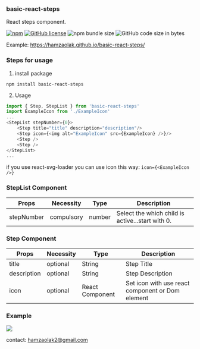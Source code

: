 ### basic-react-steps

React steps component.

[![npm](https://img.shields.io/npm/v/basic-react-steps)](https://www.npmjs.com/package/basic-react-steps)
[![GitHub license](https://img.shields.io/github/license/hamzaolak/basic-react-steps)](https://github.com/hamzaolak/basic-react-steps/blob/master/LICENSE)
![npm bundle size](https://img.shields.io/bundlephobia/min/basic-react-steps)
![GitHub code size in bytes](https://img.shields.io/github/languages/code-size/hamzaolak/basic-react-steps)

Example: https://hamzaolak.github.io/basic-react-steps/

### Steps for usage

1. install package

`npm install basic-react-steps`

2. Usage

```javascript
import { Step, StepList } from 'basic-react-steps'
import ExampleIcon from './ExampleIcon'
...
<StepList stepNumber={0}>
	<Step title="title" description="description"/>
	<Step icon={<img alt="ExampleIcon" src={ExampleIcon} />}/>
	<Step />
	<Step />
</StepList>
...
```

if you use react-svg-loader you can use icon this way:
```icon={<ExampleIcon />}```


### StepList Component

| Props  | Necessity  | Type  | Description  |
| ------------ | ------------ | ------------ | ------------ |
| stepNumber  | compulsory  | number |  Select the which child is active...start with 0. |

### Step Component

| Props  | Necessity  |  Type | Description  |
| ------------ | ------------ | ------------ | ------------ |
| title  |  optional | String  | Step Title  |
| description  | optional  | String  | Step Description  |
| icon  | optional  | React Component  | Set icon with use react component or Dom element |

### Example
![](https://i.ibb.co/vwCtFmQ/Ekran-Resmi-2019-10-21-22-01-52.png)

contact: hamzaolak2@gmail.com
